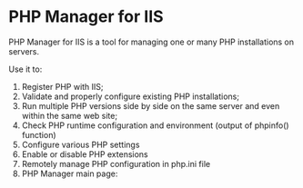 # PHP Manager for IIS
PHP Manager for IIS is a tool for managing one or many PHP installations on servers.

Use it to:
1. Register PHP with IIS;
2. Validate and properly configure existing PHP installations;
3. Run multiple PHP versions side by side on the same server and even within the same web site;
4. Check PHP runtime configuration and environment (output of phpinfo() function)
5. Configure various PHP settings
6. Enable or disable PHP extensions
7. Remotely manage PHP configuration in php.ini file
8. PHP Manager main page:
